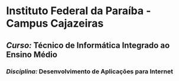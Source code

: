 
# Instituto Federal da Paraíba - Campus Cajazeiras 

## *Curso:* Técnico de Informática Integrado ao Ensino Médio 

### *Disciplina:* Desenvolvimento de Aplicações para Internet

